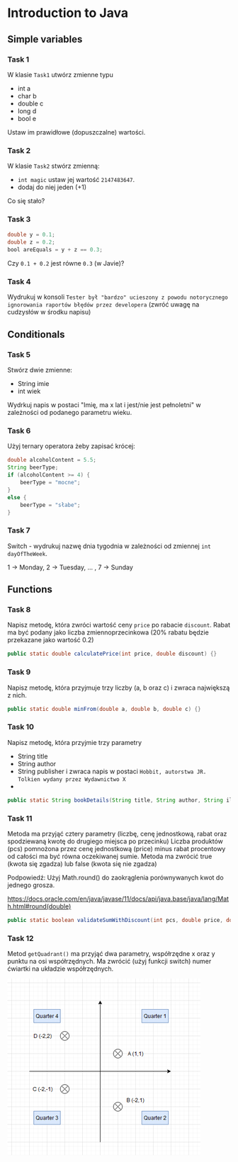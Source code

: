 # Introduction to Java

## Simple variables

### Task 1

W klasie `Task1` utwórz zmienne typu
- int a 
- char b 
- double c
- long d
- bool e

Ustaw im prawidłowe (dopuszczalne) wartości.


### Task 2
W klasie `Task2` stwórz zmienną: 
- `int magic` ustaw jej wartość `2147483647`.
- dodaj do niej jeden (+1)

Co się stało?

### Task 3
```java
double y = 0.1;
double z = 0.2;
bool areEquals = y + z == 0.3;
```
 
Czy `0.1 + 0.2` jest równe `0.3` (w Javie)?

### Task 4
Wydrukuj w konsoli
`Tester był "bardzo" ucieszony z powodu notorycznego ignorowania raportów błędów przez developera`
(zwróć uwagę na cudzysłów w środku napisu)

## Conditionals 
### Task 5
Stwórz dwie zmienne:
- String imie
- int wiek

Wydrkuj napis w postaci "Imię, ma x lat i jest/nie jest pełnoletni" w zależności od podanego parametru wieku.

### Task 6
Użyj ternary operatora żeby zapisać krócej:

```java
double alcoholContent = 5.5;
String beerType;
if (alcoholContent >= 4) {
    beerType = "mocne";
}
else {
    beerType = "słabe";
}
```

### Task 7
Switch - wydrukuj nazwę dnia tygodnia w zależności od zmiennej `int dayOfTheWeek`.

1 -> Monday, 2 -> Tuesday, ... , 7 -> Sunday


## Functions
### Task 8
Napisz metodę, która zwróci wartość ceny `price` po rabacie `discount`. Rabat ma być podany jako liczba zmiennoprzecinkowa (20% rabatu będzie przekazane jako wartość 0.2)
```java
public static double calculatePrice(int price, double discount) {}
```

### Task 9
Napisz metodę, która przyjmuje trzy liczby (a, b oraz c) i zwraca największą z nich.
```java
public static double minFrom(double a, double b, double c) {}
```

### Task 10
Napisz metodę, która przyjmie trzy parametry
- String title
- String author
- String publisher
i zwraca napis w postaci `Hobbit, autorstwa JR. Tolkien wydany przez Wydawnictwo X`
- 
```java
public static String bookDetails(String title, String author, String illustrator) {}
```


### Task 11
Metoda ma przyjąć cztery parametry (liczbę, cenę jednostkową, rabat oraz spodziewaną kwotę do drugiego miejsca po przecinku) Liczba produktów (pcs) pomnożona przez cenę jednostkową (price) minus rabat procentowy od całości ma być równa oczekiwanej sumie. Metoda ma zwrócić true (kwota się zgadza) lub false (kwota się nie zgadza)

Podpowiedź: Użyj Math.round() do zaokrąglenia porównywanych kwot do jednego grosza.

https://docs.oracle.com/en/java/javase/11/docs/api/java.base/java/lang/Math.html#round(double)
```java
public static boolean validateSumWithDiscount(int pcs, double price, double discount, double expectedSum)
```

### Task 12
Metod `getQuadrant()` ma przyjąć dwa parametry, współrzędne x oraz y punktu na osi współrzędnych. Ma zwrócić (użyj funkcji switch) numer ćwiartki na układzie współrzędnych.

![Wyjaśnienie zadania 12](../../resources/images/quarters.png)